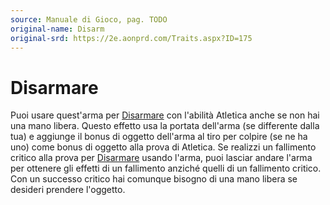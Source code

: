 ```yaml
---
source: Manuale di Gioco, pag. TODO
original-name: Disarm
original-srd: https://2e.aonprd.com/Traits.aspx?ID=175
---
```


# Disarmare

Puoi usare quest'arma per [Disarmare](/azioni/disarmare) con l'abilità Atletica
anche se non hai una mano libera. Questo effetto usa la portata dell'arma (se
differente dalla tua) e aggiunge il bonus di oggetto dell'arma al tiro per
colpire (se ne ha uno) come bonus di oggetto alla prova di Atletica. Se realizzi
un fallimento critico alla prova per [Disarmare](/azioni/disarmare) usando
l'arma, puoi lasciar andare l'arma per ottenere gli effetti di un fallimento
anziché quelli di un fallimento critico. Con un successo critico hai comunque
bisogno di una mano libera se desideri prendere l'oggetto.
